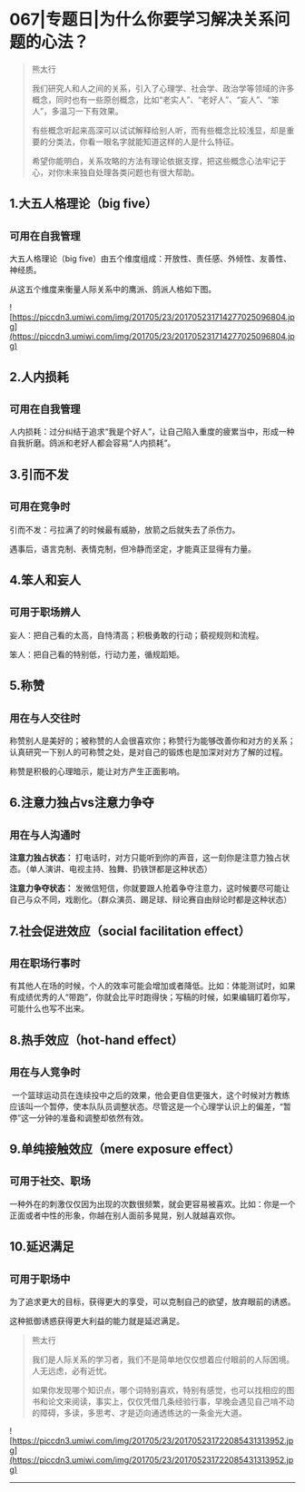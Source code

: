 # 067|专题日|为什么你要学习解决关系问题的心法？

> 熊太行
> 
> 我们研究人和人之间的关系，引入了心理学、社会学、政治学等领域的许多概念，同时也有一些原创概念，比如“老实人”、“老好人”、“妄人”、“笨人”，多温习一下有效果。
> 
> 有些概念听起来高深可以试试解释给别人听，而有些概念比较浅显，却是重要的分类法，你看一眼名字就能知道这样的人是什么特征。
> 
> 希望你能明白，关系攻略的方法有理论依据支撑，把这些概念心法牢记于心，对你未来独自处理各类问题也有很大帮助。

## 1.大五人格理论（big five）

## `可用在自我管理`

大五人格理论（big five）由五个维度组成：开放性、责任感、外倾性、友善性、神经质。

从这五个维度来衡量人际关系中的鹰派、鸽派人格如下图。

![https://piccdn3.umiwi.com/img/201705/23/201705231714277025096804.jpg](https://piccdn3.umiwi.com/img/201705/23/201705231714277025096804.jpg)

## 2.人内损耗

## `可用在自我管理`

人内损耗：过分纠结于追求“我是个好人”，让自己陷入重度的疲累当中，形成一种自我折磨。鸽派和老好人都会容易“人内损耗”。

## 3.引而不发

## `可用在竞争时`

引而不发：弓拉满了的时候最有威胁，放箭之后就失去了杀伤力。

遇事后，语言克制、表情克制，但冷静而坚定，才能真正显得有力量。

## 4.笨人和妄人

## `可用于职场辨人`

妄人：把自己看的太高，自恃清高；积极勇敢的行动；藐视规则和流程。

笨人：把自己看的特别低，行动力差，循规蹈矩。

## 5.称赞

## `用在与人交往时`

称赞别人是美好的；被称赞的人会很喜欢你；称赞行为能够改善你和对方的关系；认真研究一下别人的可称赞之处，是对自己的锻炼也是加深对对方了解的过程。

称赞是积极的心理暗示，能让对方产生正面影响。

## 6.注意力独占vs注意力争夺

## `用在与人沟通时`

 **注意力独占状态：** 打电话时，对方只能听到你的声音，这一刻你是注意力独占状态。（单人演讲、电视主持、独舞、扔铁饼都是这种状态）

 **注意力争夺状态：** 发微信短信，你就要跟人抢着争夺注意力，这时候要尽可能让自己与众不同，戏剧化。（群众演员、踢足球、辩论赛自由辩论时都是这种状态）

## 7.社会促进效应（social facilitation effect）

## `用在职场行事时`

有其他人在场的时候，个人的效率可能会增加或者降低。比如：体能测试时，如果有成绩优秀的人“带跑”，你就会比平时跑得快；写稿的时候，如果编辑盯着你写，可能什么也写不出来。

## 8.热手效应（hot-hand effect）

## `用在与人竞争时`

 一个篮球运动员在连续投中之后的效果，他会更自信更强大，这个时候对方教练应该叫一个暂停，使本队队员调整状态。尽管这是一个心理学认识上的偏差，“暂停”这一分钟的准备和调整却依然有效。

## 9.单纯接触效应（mere exposure effect）

## `可用于社交、职场`

一种外在的刺激仅仅因为出现的次数很频繁，就会更容易被喜欢。比如：你是一个正面或者中性的形象，你越在别人面前多晃晃，别人就越喜欢你。

## 10.延迟满足

## `可用于职场中`

为了追求更大的目标，获得更大的享受，可以克制自己的欲望，放弃眼前的诱惑。

这种抵御诱惑获得更大利益的能力就是延迟满足。

> 熊太行
> 
> 我们是人际关系的学习者，我们不是简单地仅仅想着应付眼前的人际困境。人无远虑，必有近忧。
> 
> 如果你发现哪个知识点，哪个词特别喜欢，特别有感觉，也可以找相应的图书和论文来阅读，事实上，仅仅凭借几条经验行事，早晚会遇见自己啃不动的障碍，多读，多思考、才是迈向通透练达的一条金光大道。

![https://piccdn3.umiwi.com/img/201705/23/201705231722085431313952.jpg](https://piccdn3.umiwi.com/img/201705/23/201705231722085431313952.jpg)

---
